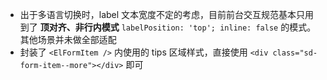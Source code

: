 * 出于多语言切换时，label 文本宽度不定的考虑，目前前台交互规范基本只用到了 **顶对齐、非行内模式**  `labelPosition: 'top'; inline: false` 的模式。其他场景并未做全部适配
* 封装了 `<ElFormItem />` 内使用的 tips 区域样式，直接使用 `<div class="sd-form-item--more"></div>` 即可